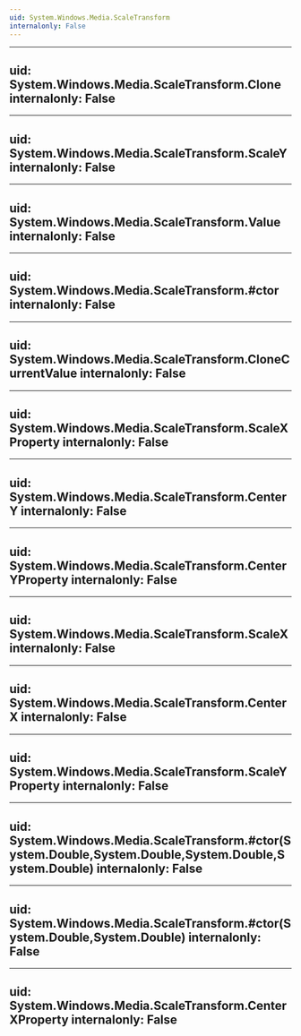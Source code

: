 ```yaml
---
uid: System.Windows.Media.ScaleTransform
internalonly: False
---
```


---
uid: System.Windows.Media.ScaleTransform.Clone
internalonly: False
---

---
uid: System.Windows.Media.ScaleTransform.ScaleY
internalonly: False
---

---
uid: System.Windows.Media.ScaleTransform.Value
internalonly: False
---

---
uid: System.Windows.Media.ScaleTransform.#ctor
internalonly: False
---

---
uid: System.Windows.Media.ScaleTransform.CloneCurrentValue
internalonly: False
---

---
uid: System.Windows.Media.ScaleTransform.ScaleXProperty
internalonly: False
---

---
uid: System.Windows.Media.ScaleTransform.CenterY
internalonly: False
---

---
uid: System.Windows.Media.ScaleTransform.CenterYProperty
internalonly: False
---

---
uid: System.Windows.Media.ScaleTransform.ScaleX
internalonly: False
---

---
uid: System.Windows.Media.ScaleTransform.CenterX
internalonly: False
---

---
uid: System.Windows.Media.ScaleTransform.ScaleYProperty
internalonly: False
---

---
uid: System.Windows.Media.ScaleTransform.#ctor(System.Double,System.Double,System.Double,System.Double)
internalonly: False
---

---
uid: System.Windows.Media.ScaleTransform.#ctor(System.Double,System.Double)
internalonly: False
---

---
uid: System.Windows.Media.ScaleTransform.CenterXProperty
internalonly: False
---
